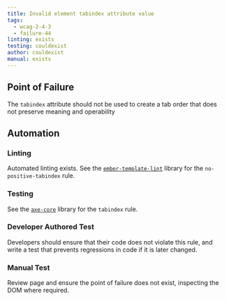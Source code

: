 ```yaml
---
title: Invalid element tabindex attribute value
tags:
  - wcag-2-4-3
  - failure-44
linting: exists
testing: couldexist
author: couldexist
manual: exists
---
```


## Point of Failure

The `tabindex` attribute should not be used to create a tab order that does not preserve meaning and operability

## Automation

### Linting

Automated linting exists. See the [`ember-template-lint`](https://github.com/ember-template-lint/ember-template-lint) library for the `no-positive-tabindex` rule.

### Testing

See the [`axe-core`](https://github.com/dequelabs/axe-core) library for the `tabindex` rule.

### Developer Authored Test

Developers should ensure that their code does not violate this rule, and write a test that prevents regressions in code if it is later changed.

### Manual Test

Review page and ensure the point of failure does not exist, inspecting the DOM where required.
